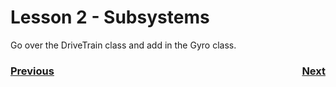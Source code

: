 # <a name="code"></a>Lesson 2 - Subsystems
Go over the DriveTrain class and add in the Gyro class.

<h3><span style="float:left">
<a href="romiCode1">Previous</a></span>
<span style="float:right">
<a href="romiCode3">Next</a></span></h3>